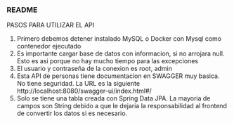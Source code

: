 ### README ###
PASOS PARA UTILIZAR EL API

1. Primero debemos detener instalado MySQL o Docker con Mysql como contenedor ejecutado
2. Es importante cargar base de datos con informacion, si no arrojara null. Esto es asi porque no hay mucho tiempo para las excepciones
3. El usuario y contraseña de la conexion es root, admin
4. Esta API de personas tiene documentacion en SWAGGER muy basica. No tiene seguridad. La URL es la siguiente http://localhost:8080/swagger-ui/index.html#/
5. Solo se tiene una tabla creada con Spring Data JPA. La mayoria de campos son String debido a que le dejaria la responsabilidad al frontend de convertir los datos si es necesario.
